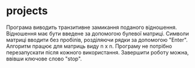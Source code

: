 # projects
Програма виводить транзитивне замикання поданого відношення.
Відношення має бути введене за допомогою булевої матриці. Символи матриці вводити без пробілів, розділяючи рядки за допомогою "Enter". 
Алгоритм працює для матриць виду n x n.
Програму не потрібно перезапускати після кожного використання. Завершити роботу можна, ввівши ключове слово "stop".
